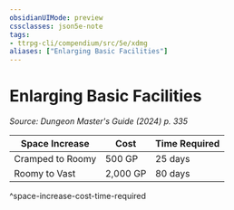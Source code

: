 ```yaml
---
obsidianUIMode: preview
cssclasses: json5e-note
tags:
- ttrpg-cli/compendium/src/5e/xdmg
aliases: ["Enlarging Basic Facilities"]
---
```

# Enlarging Basic Facilities
*Source: Dungeon Master's Guide (2024) p. 335* 

| Space Increase | Cost | Time Required |
|----------------|------|---------------|
| Cramped to Roomy | 500 GP | 25 days |
| Roomy to Vast | 2,000 GP | 80 days |
^space-increase-cost-time-required